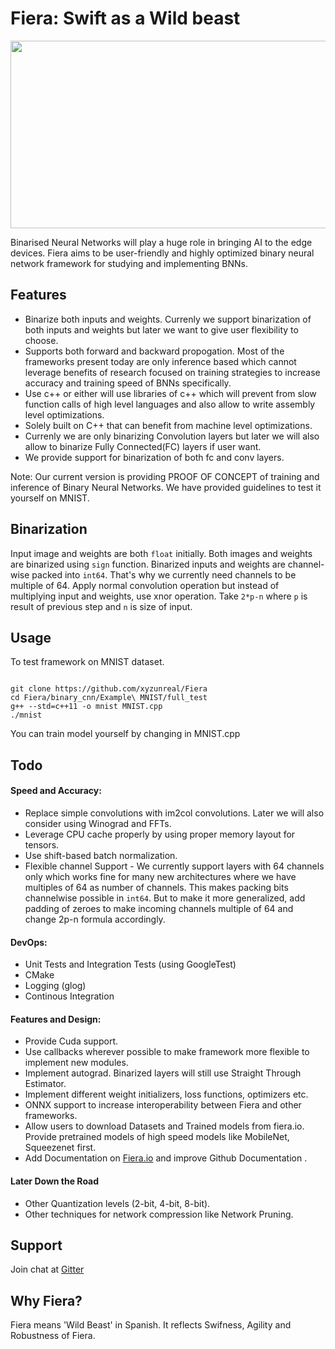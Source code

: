 # Fiera: Swift as a Wild beast

<p align="center">
<img src="https://raw.githubusercontent.com/xyzunreal/Fiera/master/images/fiera.png" width = 650 height = 300/>
</p>


Binarised Neural Networks will play a huge role in bringing AI to the edge devices. Fiera aims to be user-friendly and highly optimized binary neural network framework for studying and implementing BNNs.

## Features

* Binarize both inputs and weights. Currenly we support binarization of both inputs and weights but later we want to give user flexibility to choose.
* Supports both forward and backward propogation. Most of the frameworks present today are only inference based which cannot leverage benefits of research focused on training strategies to increase accuracy and training speed of BNNs specifically.
* Use c++ or either will use libraries of c++ which will prevent from slow function calls of high level languages and also allow to write assembly level optimizations.
* Solely built on C++ that can benefit from machine level optimizations.
* Currenly we are only binarizing Convolution layers but later we will also allow to binarize Fully Connected(FC) layers if user want.
* We provide support for binarization of both fc and conv layers.


Note: Our current version is providing PROOF OF CONCEPT of training and inference of  Binary Neural Networks. We have provided guidelines to test it yourself on MNIST.

## Binarization

Input image and weights are both `float` initially. Both images and weights are binarized using `sign` function.
Binarized inputs and weights are channel-wise packed into `int64`. That's why we currently need channels to be multiple of 64.
Apply normal convolution operation but instead of multiplying input and weights, use xnor operation.
Take `2*p-n` where `p` is result of previous step and `n` is size of input.

## Usage

To test framework on MNIST dataset.

```

git clone https://github.com/xyzunreal/Fiera
cd Fiera/binary_cnn/Example\ MNIST/full_test
g++ --std=c++11 -o mnist MNIST.cpp
./mnist

```

You can train model yourself by changing in MNIST.cpp

## Todo

#### Speed and Accuracy:

* Replace simple convolutions with im2col convolutions. Later we will also consider using Winograd and FFTs.
* Leverage CPU cache properly by using proper memory layout for tensors.
* Use shift-based batch normalization.
* Flexible channel Support -  We currently support layers with 64 channels only which works fine for many new architectures where we have multiples of 64 as number of channels. This makes packing bits channelwise possible in `int64`.  But to make it more generalized, add padding of zeroes to make incoming channels multiple of 64 and change 2p-n formula accordingly.

#### DevOps:

* Unit Tests and Integration Tests (using GoogleTest)
* CMake
* Logging (glog)
* Continous Integration

#### Features and Design:

* Provide Cuda support.
* Use callbacks wherever possible to make framework more flexible to implement new modules.
* Implement autograd. Binarized layers will still use Straight Through Estimator.
* Implement different weight initializers, loss functions, optimizers etc.
* ONNX support to increase interoperability between Fiera and other frameworks.
* Allow users to download Datasets and Trained models from fiera.io. Provide pretrained models of high speed models like MobileNet, Squeezenet first.
* Add Documentation on [Fiera.io](fiera.io) and improve Github Documentation .

#### Later Down the Road

* Other Quantization levels (2-bit, 4-bit, 8-bit).
* Other techniques for network compression like Network Pruning.

## Support

Join chat at [Gitter](https://https://gitter.im/Fiera-UnrealAI/)
 
## Why Fiera?

Fiera means 'Wild Beast' in Spanish. It reflects Swifness, Agility and Robustness of Fiera.
